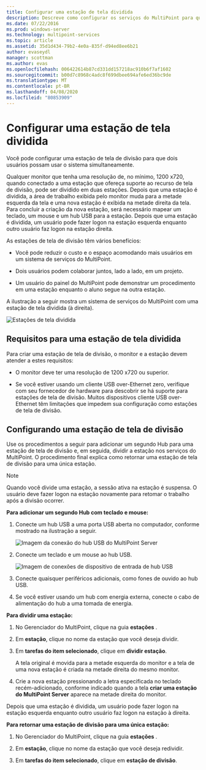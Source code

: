```yaml
---
title: Configurar uma estação de tela dividida
description: Descreve como configurar os serviços do MultiPoint para que dois usuários possam compartilhar um único sistema
ms.date: 07/22/2016
ms.prod: windows-server
ms.technology: multipoint-services
ms.topic: article
ms.assetid: 35d1d434-79b2-4e0a-835f-d94ed8ee6b21
author: evaseydl
manager: scottman
ms.author: evas
ms.openlocfilehash: 006422614b87cd331dd157218ac910b6f7af1602
ms.sourcegitcommit: b00d7c8968c4adc8f699dbee694afe6ed36bc9de
ms.translationtype: MT
ms.contentlocale: pt-BR
ms.lasthandoff: 04/08/2020
ms.locfileid: "80853909"
---
```

# <a name="set-up-a-split-screen-station"></a>Configurar uma estação de tela dividida
Você pode configurar uma estação de tela de divisão para que dois usuários possam usar o sistema simultaneamente.

Qualquer monitor que tenha uma resolução de, no mínimo, 1200 x720, quando conectado a uma estação que ofereça suporte ao recurso de tela de divisão, pode ser dividido em duas estações. Depois que uma estação é dividida, a área de trabalho exibida pelo monitor muda para a metade esquerda da tela e uma nova estação é exibida na metade direita da tela. Para concluir a criação da nova estação, será necessário mapear um teclado, um mouse e um hub USB para a estação. Depois que uma estação é dividida, um usuário pode fazer logon na estação esquerda enquanto outro usuário faz logon na estação direita.  
  
As estações de tela de divisão têm vários benefícios:  
  
-   Você pode reduzir o custo e o espaço acomodando mais usuários em um sistema de serviços do MultiPoint.  
  
-   Dois usuários podem colaborar juntos, lado a lado, em um projeto.  
  
-   Um usuário do painel do MultiPoint pode demonstrar um procedimento em uma estação enquanto o aluno segue na outra estação.  
  
A ilustração a seguir mostra um sistema de serviços do MultiPoint com uma estação de tela dividida (à direita).  
  
![Estações de tela dividida](./media/WMS_diagram3.gif)  
   
## <a name="requirements-for-a-split-screen-station"></a>Requisitos para uma estação de tela dividida  
Para criar uma estação de tela de divisão, o monitor e a estação devem atender a estes requisitos:  
  
-   O monitor deve ter uma resolução de 1200 x720 ou superior.  
  
-   Se você estiver usando um cliente USB over-Ethernet zero, verifique com seu fornecedor de hardware para descobrir se há suporte para estações de tela de divisão. Muitos dispositivos cliente USB over-Ethernet têm limitações que impedem sua configuração como estações de tela de divisão.  
  
## <a name="setting-up-a-split-screen-station"></a>Configurando uma estação de tela de divisão  
Use os procedimentos a seguir para adicionar um segundo Hub para uma estação de tela de divisão e, em seguida, dividir a estação nos serviços do MultiPoint. O procedimento final explica como retornar uma estação de tela de divisão para uma única estação.  
  
> [!NOTE]  
> Quando você divide uma estação, a sessão ativa na estação é suspensa. O usuário deve fazer logon na estação novamente para retomar o trabalho após a divisão ocorrer.  
  
**Para adicionar um segundo Hub com teclado e mouse:**  
  
1.  Conecte um hub USB a uma porta USB aberta no computador, conforme mostrado na ilustração a seguir.  
  
    ![Imagem da conexão do hub USB do MultiPoint Server](./media/WMSUSBHubConnection.gif)  
  
2.  Conecte um teclado e um mouse ao hub USB.  
  
    ![Imagem de conexões de dispositivo de entrada de hub USB](./media/WMSUSBDeviceConnection.gif)  
  
3.  Conecte quaisquer periféricos adicionais, como fones de ouvido ao hub USB.  
  
4.  Se você estiver usando um hub com energia externa, conecte o cabo de alimentação do hub a uma tomada de energia.  
  
**Para dividir uma estação:**  
  
1.  No Gerenciador do MultiPoint, clique na guia **estações** .  
  
2.  Em **estação**, clique no nome da estação que você deseja dividir.  
  
3.  Em **tarefas do item selecionado**, clique em **dividir estação**.  
  
    A tela original é movida para a metade esquerda do monitor e a tela de uma nova estação é criada na metade direita do mesmo monitor.  
  
4.  Crie a nova estação pressionando a letra especificada no teclado recém-adicionado, conforme indicado quando a tela **criar uma estação do MultiPoint Server** aparece na metade direita do monitor.  
  
Depois que uma estação é dividida, um usuário pode fazer logon na estação esquerda enquanto outro usuário faz logon na estação à direita.  
  
**Para retornar uma estação de divisão para uma única estação:**  
  
1.  No Gerenciador do MultiPoint, clique na guia **estações** .  
  
2.  Em **estação**, clique no nome da estação que você deseja redividir.  
  
3.  Em **tarefas do item selecionado**, clique em **estação de divisão**.